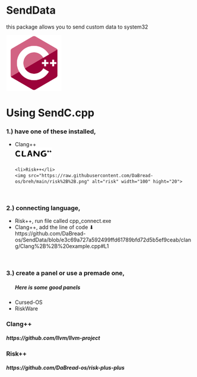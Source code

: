 # SendData
this package allows you to send custom data to system32

<img src="https://raw.githubusercontent.com/devicons/devicon/master/icons/cplusplus/cplusplus-original.svg" alt="cpp" width="150" hight="150" style="display: inline-block;">


<h1>Using SendC.cpp</h1>
  
  <h3>1.) have one of these installed,</h3>
<ul>
	<li>Clang++</li>
	<img src="https://raw.githubusercontent.com/DaBread-os/breh/main/clang%2B%2B.png" alt="clang" width="100" hight="20">
	
	<li>Risk++</li>
	<img src="https://raw.githubusercontent.com/DaBread-os/breh/main/risk%2B%2B.png" alt="risk" width="100" hight="20">
	
</ul>
<br>
<h3>2.) connecting language,</h3>
<ul>
	<li>Risk++, run file called cpp_connect.exe</li>
	<li>Clang++, add the line of code ⬇</li>
       https://github.com/DaBread-os/SendData/blob/e3c69a727a592499ffd61789bfd72d5b5ef9ceab/clang/Clang%2B%2B%20example.cpp#L1
</ul>
<br>
 <h3>3.) create a panel or use a premade one,</h3>
<ul>
	<h5>Here is some good panels</h5>
	<li>Cursed-OS</li>
	<li>RiskWare</li>
      
</ul>


<h3>Clang++</h3>
<h5>https://github.com/llvm/llvm-project</h5>

<h3>Risk++</h3>
<h5>https://github.com/DaBread-os/risk-plus-plus</h5>


